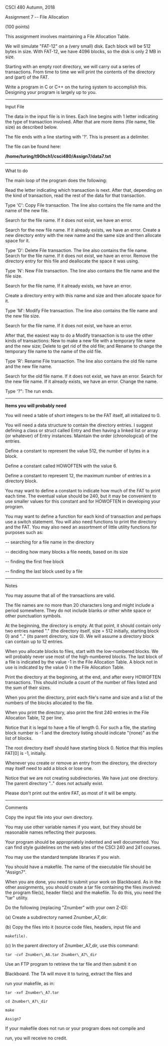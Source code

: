

CSCI 480                                                      Autumn, 2018

Assignment 7 -- File Allocation

(100 points)

This assignment involves maintaining a File Allocation Table.

We will simulate &quot;FAT-12&quot; on a (very small) disk. Each block will be 512 bytes in size. With FAT-12, we have 4096 blocks, so the disk is only 2 MB in size.

Starting with an empty root directory, we will carry out a series of transactions. From time to time we will print the contents of the directory and (part) of the FAT.

Write a program in C or C++ on the turing system to accomplish this.  Designing your program is largely up to you.

----------------------------------------------------------------

Input File

The data in the input file is in lines.  Each line begins with 1 letter indicating the type of transaction involved. After that are more items (file name, file size) as described below.

The file ends with a line starting with &#39;?&#39;.  This is present as a delimiter.

The file can be found here:

**/home/turing/t90hch1/csci480/Assign7/data7.txt**

----------------------------------------------------------------

What to do

The main loop of the program does the following:

Read the letter indicating which transaction is next.  After that, depending on the kind of transaction, read the rest of the data for that transaction.

Type &#39;C&#39;:  Copy File transaction.  The line also contains the file name and the name of the new file.

Search for the file name.  If it does not exist, we have an error.

Search for the new file name.  If it already exists, we have an error.  Create a new directory entry with the new name and the same size and then allocate space for it.

Type &#39;D&#39;:  Delete File transaction.  The line also contains the file name.  Search for the file name.  If it does not exist, we have an error.  Remove the directory entry for this file and deallocate the space it was using.

Type &#39;N&#39;:  New File transaction.  The line also contains the file name and the file size.

Search for the file name.  If it already exists, we have an error.

Create a directory entry with this name and size and then allocate space for it.

Type &#39;M&#39;:  Modify File transaction.  The line also contains the file name and the new file size.

Search for the file name.  If it does not exist, we have an error.

After that, the easiest way to do a Modify transaction is to use the other kinds of transactions:  New to make a new file with a temporary file name and the new size; Delete to get rid of the old file; and Rename to change the temporary file name to the name of the old file.

Type &#39;R&#39;:  Rename File transaction.  The line also contains the old file name and the new file name.

Search for the old file name.  If it does not exist, we have an error.  Search for the new file name.  If it already exists, we have an error.  Change the name.

Type &#39;?&quot;:  The run ends.

----------------------------------------------------------------

**Items you will probably need**

You will need a table of short integers to be the FAT itself, all initialized to 0.

You will need a data structure to contain the directory entries. I suggest defining a class or struct called Entry and then having a linked list or array (or whatever) of Entry instances.  Maintain the order (chronological) of the entries.

Define a constant to represent the value 512, the number of bytes in a block.

Define a constant called HOWOFTEN with the value 6.

Define a constant to represent 12, the maximum number of entries in a directory block.

You may want to define a constant to indicate how much of the FAT to print each time.  The eventual value should be 240, but it may be convenient to use smaller values for this constant and for HOWOFTEN in developing your program.

You may want to define a function for each kind of transaction and perhaps use a switch statement.  You will also need functions to print the directory and the FAT.  You may also need an assortment of little utility functions for purposes such as:

-- searching for a file name in the directory

-- deciding how many blocks a file needs, based on its size

-- finding the first free block

-- finding the last block used by a file

----------------------------------------------------------------

Notes

You may assume that all of the transactions are valid.

The file names are no more than 20 characters long and might include a period somewhere.  They do not include blanks or other white space or other punctuation symbols.

At the beginning, the directory is empty.  At that point, it should contain only two entries named &quot;.&quot; (the directory itself, size = 512 initially, starting block 0) and &quot;..&quot; (its parent directory, size 0).  We will assume a directory block can contain up to 12 entries.

When you allocate blocks to files, start with the low-numbered blocks.  We will probably never use most of the high-numbered blocks.  The last block of a file is indicated by the value -1 in the File Allocation Table.  A block not in use is indicated by the value 0 in the File Allocation Table.

Print the directory at the beginning, at the end, and after every HOWOFTEN transactions.  This should include a count of the number of files listed and the sum of their sizes.

When you print the directory, print each file&#39;s name and size and a list of the numbers of the blocks allocated to the file.

When you print the directory, also print the first 240 entries in the File Allocation Table, 12 per line.

Notice that it is legal to have a file of length 0.  For such a file, the starting block number is -1 and the directory listing should indicate &quot;(none)&quot; as the list of blocks.

The root directory itself should have starting block 0.  Notice that this implies FAT[0] is -1, initially.

Whenever you create or remove an entry from the directory, the directory may itself need to add a block or lose one.

Notice that we are not creating subdirectories.  We have just one directory.  The parent directory &quot;..&quot; does not actually exist.

Please don&#39;t print out the entire FAT, as most of it will be empty.

----------------------------------------------------------------

Comments

Copy the input file into your own directory.

You may use other variable names if you want, but they should be reasonable names reflecting their purposes.

Your program should be appropriately indented and well documented. You can find style guidelines on the web sites of the CSCI 240 and 241 courses.

You may use the standard template libraries if you wish.

You should have a makefile. The name of the executable file should be &quot;Assign7&quot;.

When you are done, you need to submit your work on Blackboard.  As in the other assignments, you should create a tar file containing the files involved:  the program file(s), header file(s) and the makefile.  To do this, you need the &quot;tar&quot; utility.

Do the following (replacing &quot;Znumber&quot; with your own Z-ID):

(a) Create a subdirectory named Znumber\_A7\_dir.

(b) Copy the files into it (source code files, headers, input file and

    makefile).

(c) In the parent directory of Znumber\_A7\_dir, use this command:

    tar -cvf Znumber\_A6.tar Znumber\_A7\_dir

Use an FTP program to retrieve the tar file and then submit it on

Blackboard.  The TA will move it to turing, extract the files and

run your makefile, as in:

    tar -xvf Znumber\_A7.tar

    cd Znumber\_A7\_dir

    make

    Assign7

If your makefile does not run or your program does not compile and

run, you will receive no credit.

